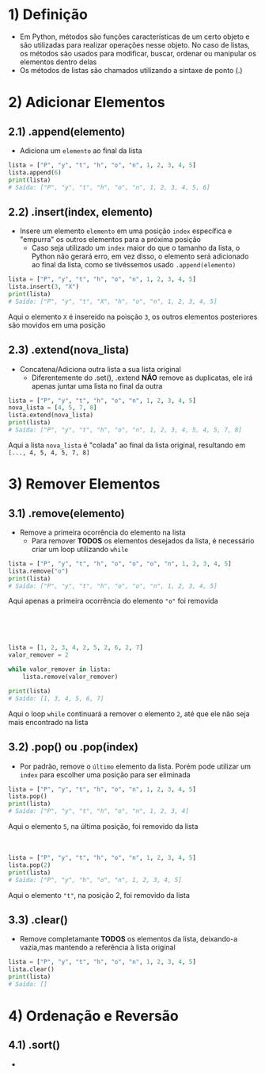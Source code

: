 # 1) Definição
- Em Python, métodos são funções características de um certo objeto e são utilizadas para realizar operações nesse objeto. No caso de listas, os métodos são usados para modificar, buscar, ordenar ou manipular os elementos dentro delas
- Os métodos de listas são chamados utilizando a sintaxe de ponto (.)

# 2) Adicionar Elementos
## 2.1) .append(elemento)
- Adiciona um `elemento` ao final da lista
  
```python
lista = ["P", "y", "t", "h", "o", "n", 1, 2, 3, 4, 5]
lista.append(6)  
print(lista)  
# Saída: ["P", "y", "t", "h", "o", "n", 1, 2, 3, 4, 5, 6]
```

## 2.2) .insert(index, elemento)
- Insere um elemento `elemento` em uma posição `index` específica e "empurra" os outros elementos para a próxima posição
  - Caso seja utilizado um `index` maior do que o tamanho da lista, o Python não gerará erro, em vez disso, o elemento será adicionado ao final da lista, como se tivéssemos usado `.append(elemento)`

```python
lista = ["P", "y", "t", "h", "o", "n", 1, 2, 3, 4, 5]
lista.insert(3, "X")  
print(lista)  
# Saída: ["P", "y", "t", "X", "h", "o", "n", 1, 2, 3, 4, 5]
```
Aqui o elemento `X` é insereido na poisção `3`, os outros elementos posteriores são movidos em uma posição


## 2.3) .extend(nova_lista)
- Concatena/Adiciona outra lista a sua lista original
  - Diferentemente do .set(), .extend **NÃO** remove as duplicatas, ele irá apenas juntar uma lista no final da outra
 
```python
lista = ["P", "y", "t", "h", "o", "n", 1, 2, 3, 4, 5]
nova_lista = [4, 5, 7, 8]
lista.extend(nova_lista)  
print(lista)  
# Saída: ["P", "y", "t", "h", "o", "n", 1, 2, 3, 4, 5, 4, 5, 7, 8]

```
Aqui a lista `nova_lista` é "colada" ao final da lista original, resultando em `[..., 4, 5, 4, 5, 7, 8]`

# 3) Remover Elementos 
## 3.1) .remove(elemento)
- Remove a primeira ocorrência do elemento na lista
  - Para remover **TODOS** os elementos desejados da lista, é necessário criar um loop utilizando `while`

```python
lista = ["P", "y", "t", "h", "o", "o", "o", "n", 1, 2, 3, 4, 5]
lista.remove("o")  
print(lista)  
# Saída: ["P", "y", "t", "h", "o", "o", "n", 1, 2, 3, 4, 5]
```
Aqui apenas a primeira ocorrência do elemento `"o"` foi removida

<br/>
<br/>
<br/>

```python
lista = [1, 2, 3, 4, 2, 5, 2, 6, 2, 7]
valor_remover = 2

while valor_remover in lista:
    lista.remove(valor_remover)

print(lista)
# Saída: [1, 3, 4, 5, 6, 7]
```
Aqui o loop `while` continuará a remover o elemento `2`, até que ele não seja mais encontrado na lista

## 3.2) .pop() ou .pop(index)
- Por padrão, remove o `último` elemento da lista. Porém pode utilizar um `index` para escolher uma posição para ser eliminada

```python
lista = ["P", "y", "t", "h", "o", "n", 1, 2, 3, 4, 5]
lista.pop()  
print(lista)  
# Saída: ["P", "y", "t", "h", "o", "n", 1, 2, 3, 4]
```
Aqui o elemento `5`, na última posição, foi removido da lista
<br/>
<br/>
<br/>

```python
lista = ["P", "y", "t", "h", "o", "n", 1, 2, 3, 4, 5]
lista.pop(2)  
print(lista)  
# Saída: ["P", "y", "h", "o", "n", 1, 2, 3, 4, 5]
```
Aqui o elemento `"t"`, na posição 2, foi removido da lista

## 3.3) .clear()
- Remove completamante **TODOS** os elementos da lista, deixando-a vazia,mas mantendo a referência à lista original
```python
lista = ["P", "y", "t", "h", "o", "n", 1, 2, 3, 4, 5]
lista.clear()
print(lista)
# Saída: []
```

# 4) Ordenação e Reversão
## 4.1) .sort()
- 
